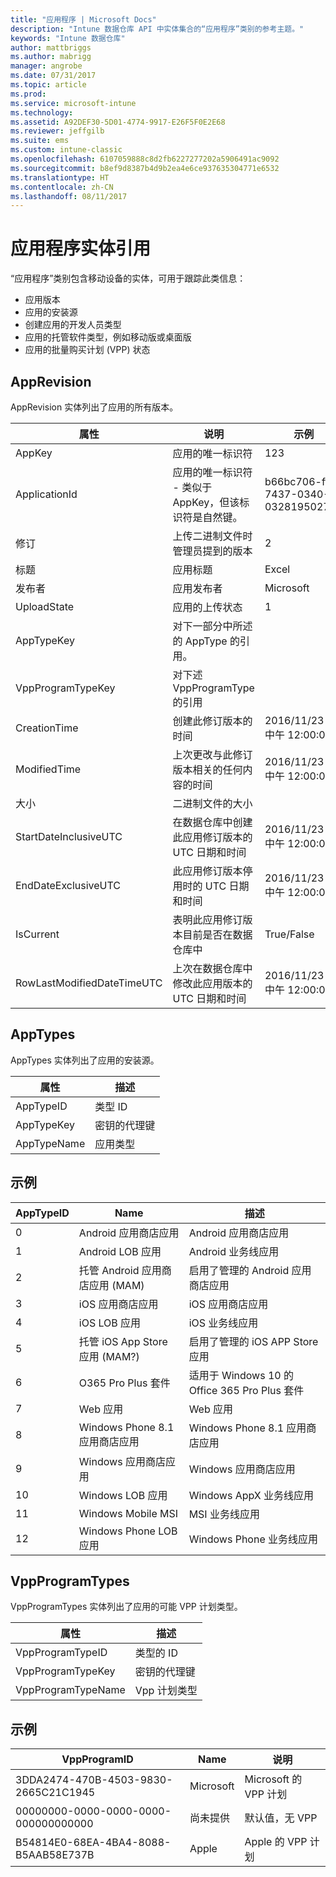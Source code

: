 ```yaml
---
title: "应用程序 | Microsoft Docs"
description: "Intune 数据仓库 API 中实体集合的“应用程序”类别的参考主题。"
keywords: "Intune 数据仓库"
author: mattbriggs
ms.author: mabrigg
manager: angrobe
ms.date: 07/31/2017
ms.topic: article
ms.prod: 
ms.service: microsoft-intune
ms.technology: 
ms.assetid: A92DEF30-5D01-4774-9917-E26F5F0E2E68
ms.reviewer: jeffgilb
ms.suite: ems
ms.custom: intune-classic
ms.openlocfilehash: 6107059888c8d2fb6227277202a5906491ac9092
ms.sourcegitcommit: b8ef9d8387b4d9b2ea4e6ce937635304771e6532
ms.translationtype: HT
ms.contentlocale: zh-CN
ms.lasthandoff: 08/11/2017
---
```

# <a name="reference-for-application-entities"></a>应用程序实体引用

“应用程序”类别包含移动设备的实体，可用于跟踪此类信息：

  -  应用版本
  -  应用的安装源
  -  创建应用的开发人员类型
  -  应用的托管软件类型，例如移动版或桌面版
  -  应用的批量购买计划 (VPP) 状态

## <a name="apprevision"></a>AppRevision

AppRevision 实体列出了应用的所有版本。

| 属性  | 说明 | 示例 |
|---------|------------|--------|
| AppKey |应用的唯一标识符 |123 |
| ApplicationId |应用的唯一标识符 - 类似于 AppKey，但该标识符是自然键。 |b66bc706-ffff-7437-0340-032819502773 |
| 修订 |上传二进制文件时管理员提到的版本 |2 |
| 标题 |应用标题 |Excel |
| 发布者 |应用发布者 |Microsoft |
| UploadState |应用的上传状态 |1 |
| AppTypeKey |对下一部分中所述的 AppType 的引用。 | |
| VppProgramTypeKey |对下述 VppProgramType 的引用 | |
| CreationTime |创建此修订版本的时间 |2016/11/23 - 中午 12:00:00 |
| ModifiedTime |上次更改与此修订版本相关的任何内容的时间 |2016/11/23 - 中午 12:00:00 |
| 大小 |二进制文件的大小 | |
| StartDateInclusiveUTC |在数据仓库中创建此应用修订版本的 UTC 日期和时间 |2016/11/23 - 中午 12:00:00 |
| EndDateExclusiveUTC |此应用修订版本停用时的 UTC 日期和时间 |2016/11/23 - 中午 12:00:00 |
| IsCurrent |表明此应用修订版本目前是否在数据仓库中 |True/False |
| RowLastModifiedDateTimeUTC |上次在数据仓库中修改此应用版本的 UTC 日期和时间 |2016/11/23 - 中午 12:00:00 |

## <a name="apptypes"></a>AppTypes

AppTypes 实体列出了应用的安装源。

| 属性  | 描述 |
|---------|------------|
| AppTypeID |类型 ID |
| AppTypeKey |密钥的代理键 |
| AppTypeName |应用类型 |

## <a name="example"></a>示例

| AppTypeID  | Name | 描述 |
|---------|------------|--------|
| 0 |Android 应用商店应用 |Android 应用商店应用 |
| 1 |Android LOB 应用 |Android 业务线应用 |
| 2 |托管 Android 应用商店应用 (MAM) |启用了管理的 Android 应用商店应用 |
| 3 |iOS 应用商店应用 |iOS 应用商店应用 |
| 4 |iOS LOB 应用 |iOS 业务线应用 |
| 5 |托管 iOS App Store 应用 (MAM?) |启用了管理的 iOS APP Store 应用 |
| 6 |O365 Pro Plus 套件 |适用于 Windows 10 的 Office 365 Pro Plus 套件 |
| 7 |Web 应用 |Web 应用 |
| 8 |Windows Phone 8.1 应用商店应用 |Windows Phone 8.1 应用商店应用 |
| 9 |Windows 应用商店应用 |Windows 应用商店应用 |
| 10 |Windows LOB 应用 |Windows AppX 业务线应用 |
| 11 |Windows Mobile MSI |MSI 业务线应用 |
| 12 |Windows Phone LOB 应用 |Windows Phone 业务线应用 |


## <a name="vppprogramtypes"></a>VppProgramTypes

VppProgramTypes 实体列出了应用的可能 VPP 计划类型。

| 属性  | 描述 |
|---------|------------|
| VppProgramTypeID |类型的 ID |
| VppProgramTypeKey |密钥的代理键 |
| VppProgramTypeName |Vpp 计划类型 |

## <a name="example"></a>示例

| VppProgramID  | Name | 说明 |
|---------|------------|--------|
| 3DDA2474-470B-4503-9830-2665C21C1945 |Microsoft |Microsoft 的 VPP 计划 |
| 00000000-0000-0000-0000-000000000000 |尚未提供 |默认值，无 VPP |
| B54814E0-68EA-4BA4-8088-B5AAB58E737B |Apple |Apple 的 VPP 计划 |
